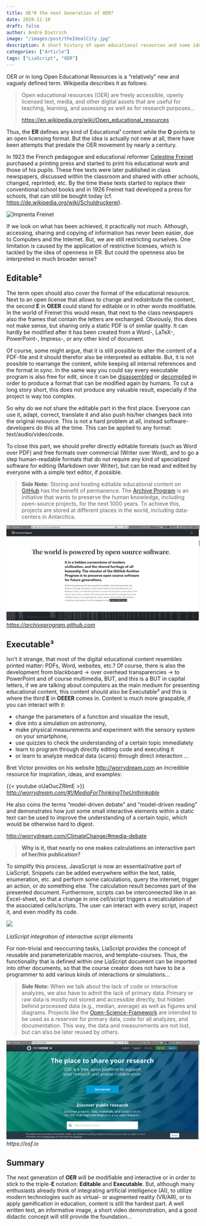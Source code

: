 ```yaml
---
title: OE³R the next Generation of OER?
date: 2020-11-10
draft: false
author: André Dietrich
image: "/images/post/theIdealCity.jpg"
description: A short history of open educational resources and some ideas about the future ...
categories: ["Article"]
tags: ["LiaScript", "OER"]
---
```


OER or in long Open Educational Resources is a “relatively” new and vaguely defined term. Wikipedia describes it as follows:

> Open educational resources (OER) are freely accessible, openly licensed text, media, and other digital assets that are useful for teaching, learning, and assessing as well as for research purposes...
>
> https://en.wikipedia.org/wiki/Open_educational_resources

Thus, the __ER__ defines any kind of Educational¹ content while the __O__ points to an open licensing format. But the idea is actually not new at all, there have been attempts that predate the OER movement by nearly a century.

In 1923 the French pedagogue and educational reformer [Celestine Freinet](https://en.wikipedia.org/wiki/C%C3%A9lestin_Freinet) purchased a printing press and started to print his educational work and those of his pupils. These free texts were later published in class newspapers, discussed within the classroom and shared with other schools, changed, reprinted, etc. By the time these texts started to replace their conventional school books and in 1926 Freinet had developed a press for schools, that can still be bought today (cf. https://de.wikipedia.org/wiki/Schuldruckerei).

![Imprenta Freinet](https://upload.wikimedia.org/wikipedia/commons/c/c1/Imprenta_Freinet.jpg "Imprenta Freinet")


If we look on what has been achieved, it practically not much. Although, accessing, sharing and copying of information has never been easier, due to Computers and the Internet. But, we are still restricting ourselves. One limitation is caused by the application of restrictive licenses, which is tackled by the idea of openness in ER. But could the openness also be interpreted in much broader sense?

## Editable²

The term open should also cover the format of the educational resource. Next to an open license that allows to change and redistribute the content, the second __E__ in __OEER__ could stand for editable or in other words modifiable. In the world of Freinet this would mean, that next to the class newspapers also the frames that contain the letters are exchanged. Obviously, this does not make sense, but sharing only a static PDF is of similar quality. It can hardly be modified after it has been created from a Word-, LaTeX-, PowerPoint-, Impress-, or any other kind of document.

Of course, some might argue, that it is still possible to alter the content of a PDF-file and it should therefor also be interpreted as editable. But, it is not possible to rearrange the content, while keeping all internal references and the format in sync. In the same way you could say every executable program is also free for edit, since it can be [disassembled](https://en.wikipedia.org/wiki/Disassembler) or [decompiled](https://en.wikipedia.org/wiki/Decompiler) in order to produce a format that can be modified again by humans. To cut a long story short, this does not produce any valuable result, especially if the project is way too complex.

So why do we not share the editable part in the first place. Everyone can use it, adapt, correct, translate it and also push his/her changes back into the original resource. This is not a hard problem at all, instead software-developers do this all the time. This can be applied to any format: text/audio/video/code.

To close this part, we should prefer directly editable formats (such as Word over PDF) and free formats over commercial (Writer over Word), and to go a step human-readable formats that do not require any kind of specialized software for editing (Markdown over Writer), but can be read and edited by everyone with a simple text editor, if possible.

> __Side Note:__ Storing and hosting editable educational content on [GitHub](https://github.com) has the benefit of permanence. The [Archive Program](https://archiveprogram.github.com) is an initiative that wants to preserve the human knowledge, including open-source projects, for the  next 1000 years. To achieve this, projects are stored at different places in the world, including data-centers in Antarctica.

![archive-program](/images//post/oe3r/oe3r_1.png)
_https://archiveprogram.github.com_


## Executable³

Isn't it strange, that most of the digital educational content resembles printed matter: PDFs, Word, websites, etc.? Of course, there is also the development from blackboard -> over overhead transparencies -> to PowerPoint and of course multimedia, BUT, and this is a BUT in capital letters, if we are talking about computers as the main medium for presenting educational content, this content should also be Executable³ and this is where the third __E__ in __OEEER__ comes in. Content is much more graspable, if you can interact with it:

* change the parameters of a function and visualize the result,
* dive into a simulation on astronomy,
* make physical measurements and experiment with the sensory system on your smartphone,
* use quizzes to check the understanding of a certain topic immediately
* learn to program through directly editing code and executing it
* or learn to analyze medical data (scans) through direct interaction ...


Bret Victor provides on his website http://worrydream.com an incredible resource for inspiration, ideas, and examples:

{{< youtube oUaOucZRlmE >}}
_http://worrydream.com/#!/MediaForThinkingTheUnthinkable_

He also coins the terms “model-driven debate” and “model-driven reading” and demonstrates how just some small interactive elements within a static text can be used to improve the understanding of a certain topic, which would be otherwise hard to digest.

http://worrydream.com/ClimateChange/#media-debate

> **Why is it, that nearly no one makes calculations an interactive part of her/his publication?**

To simplify this process, JavaScript is now an essential/native part of LiaScript. Snippets can be added everywhere within the text, table, enumeration, etc. and perform some calculations, query the internet, trigger an action, or do something else. The calculation result becomes part of the presented document. Furthermore, scripts can be interconnected like in an Excel-sheet, so that a change in one cell/script triggers a recalculation of the associated cells/scripts. The user can interact with every script, inspect it, and even modify its code.

![](/images/post/oe3r/oe3r_2.gif)

_LiaScript integration of interactive script elements_

For non-trivial and reoccurring tasks, LiaScript provides the concept of reusable and parameterizable macros, and template-courses. Thus, the functionality that is defined within one LiaScript document can be imported into other documents, so that the course creator does not have to be a programmer to add various kinds of interactions or simulations...

> **Side Note:** When we talk about the lack of code or interactive analyzes, we also have to admit the lack of primary data. Primary or raw data is mostly not stored and accessible directly, but hidden behind processed data (e.g., median, average) as well as figures and diagrams. Projects like the [Open-Science-Framework](https://osf.io) are intended to be used as a reservoir for primary data, code for all analyzes, and documentation. This way, the data and measurements are not lost, but can also be later reused by others.


![](/images/post/oe3r/oe3r_3.png)
_https://osf.io_


## Summary

The next generation of **OER** will be modifiable and interactive or in order to stick to the triple-**E** notation: **Editable** and **Executable**. But, although many enthusiasts already think of integrating artificial intelligence (AI), to utilize modern technologies such as virtual- or augmented reality (VR/AR), or to apply gamification in education, content is still the hardest part. A well written text, an informative image, a short video demonstration, and a good didactic concept will still provide the foundation... 